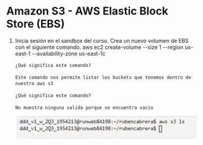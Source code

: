 # Amazon S3 - AWS Elastic Block Store (EBS)


1. Inicia sesión en el sandbox del curso. Crea un nuevo volumen de EBS con el
siguiente comando.
aws ec2 create-volume --size 1 --region us-east-1 --availability-zone us-east-1c

       ¿Qué significa este comando?
       
       Este comando nos permite listar los buckets que tenemos dentro de nuestro aws s3 
       
       ¿Qué significa este comando?

       No muestra ninguna salida porque se encuentra vacío

      ![ Captura 01 ](https://github.com/Rcabrera1221/ruben-cabrera-tarea4/blob/main/capturas/uno.PNG)


    
    
